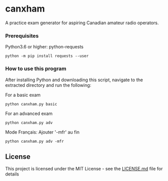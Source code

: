# canxham

A practice exam generator for aspiring Canadian amateur radio operators.

### Prerequisites

Python3.6 or higher:
python-requests

```
python -m pip install requests --user
```

### How to use this program

After installing Python and downloading this script, navigate to the extracted directory and run the following:

For a basic exam

```
python canxham.py basic
```

For an advanced exam

```
python canxham.py adv
```

Mode Français:
Ajouter '-mfr' au fin

```
python canxham.py adv -mfr
```

## License

This project is licensed under the MIT License - see the [LICENSE.md](LICENSE.md) file for details

